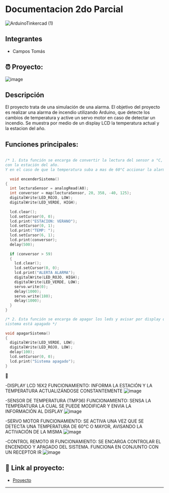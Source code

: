 # Documentacion 2do Parcial
![ArduinoTinkercad (1)](https://github.com/TomasCampos26/ParcialMontacargas/assets/123908697/d69e5246-4c8f-49a0-a250-39338888852d)


## Integrantes 
- Campos Tomás

## ⏰ Proyecto: 
![image](https://github.com/TomasCampos26/parcial2/assets/123908697/ca1e38c2-1a75-4c7b-bee6-10e49c4ff7aa)


## Descripción
El proyecto trata de una simulación de una alarma. El objetivo del proyecto
es realizar una alarma de incendio utilizando Arduino, que detecte los cambios de temperatura
y active un servo motor en caso de detectar un incendio.
Se muestra por medio de un display LCD la temperatura actual y la estacion del año.

## Funciones principales:

~~~ C (lenguaje en el que esta escrito)

/* 1. Esta función se encarga de convertir la lectura del sensor a °C, mostrarla en el display LCD junto
con la estación del año.
Y en el caso de que la temperatura suba a mas de 60°C accionar la alarma y mover el servo motor */
  
  void encenderSistema()  
{
  int lecturaSensor = analogRead(A0);
  int conversor = map(lecturaSensor, 20, 358, -40, 125);
  digitalWrite(LED_ROJO, LOW);
  digitalWrite(LED_VERDE, HIGH);
  
  lcd.clear();
  lcd.setCursor(0, 0);
  lcd.print("ESTACION: VERANO"); 
  lcd.setCursor(0, 1);
  lcd.print("TEMP: "); 
  lcd.setCursor(6, 1);
  lcd.print(conversor);
  delay(500);
  
  if (conversor > 59)
  {
    lcd.clear();
    lcd.setCursor(0, 0);
    lcd.print("ALERTA ALARMA");
    digitalWrite(LED_ROJO, HIGH);
    digitalWrite(LED_VERDE, LOW);
    servo.write(0);
    delay(1000);
    servo.write(180);
    delay(1000);     
  }
}

/* 2. Esta función se encarga de apagar los leds y avisar por display que el
sistema está apagado */
  
void apagarSistema()
{
  digitalWrite(LED_VERDE, LOW);
  digitalWrite(LED_ROJO, LOW);
  delay(100);
  lcd.setCursor(0, 0);
  lcd.print("Sistema apagado");
}

~~~

🎨

-DISPLAY LCD 16X2
FUNCIONAMIENTO: INFORMA LA ESTACIÓN Y LA TEMPERATURA ACTUALIZÁNDOSE CONSTANTEMENTE
![image](https://github.com/TomasCampos26/parcial2/assets/123908697/309e384c-557b-4222-8913-e12c2f5a576b)

-SENSOR DE TEMPERATURA (TMP36)
FUNCIONAMIENTO: SENSA LA TEMPERATURA LA CUAL SE PUEDE MODIFICAR Y ENVIA LA INFORMACIÓN AL DISPLAY
![image](https://github.com/TomasCampos26/parcial2/assets/123908697/3b624a90-edd6-4bfb-a97b-4139eb5fa27b)

-SERVO MOTOR
FUNCIONAMIENTO: SE ACTIVA UNA VEZ QUE SE DETECTA UNA TEMPERATURA DE 60°C O MAYOR, AVISANDO LA ACTIVACIÓN
DE LA MISMA
![image](https://github.com/TomasCampos26/parcial2/assets/123908697/11f19983-fd90-4991-be8f-5e1191ae3320)

-CONTROL REMOTO IR
FUNCIONAMIENTO: SE ENCARGA CONTROLAR EL ENCENDIDO Y APAGADO DEL SISTEMA. FUNCIONA EN CONJUNTO
CON UN RECEPTOR IR
![image](https://github.com/TomasCampos26/parcial2/assets/123908697/435b28f6-4a94-4769-a2f8-b836ad76c019)


## 🥇 Link al proyecto:
- [Proyecto](https://www.tinkercad.com/things/g8Cci8ZcVkj-copy-of-2do-parcial/editel?tenant=circuits)

---

